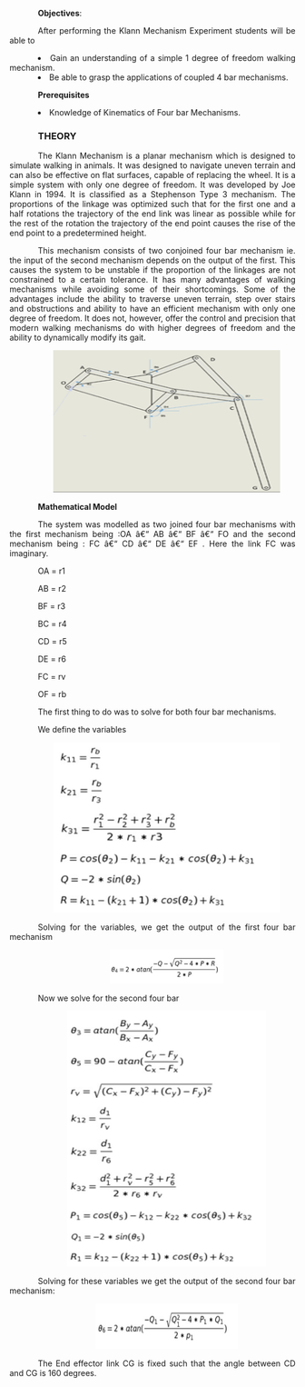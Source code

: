 <div  style="text-align: justify; text-indent: 50px">

**Objectives**:

After performing the Klann Mechanism Experiment students will be able to

<li>Gain an understanding of a simple 1 degree of freedom walking mechanism.
<li>Be able to grasp the applications of coupled 4 bar mechanisms.

**Prerequisites**

<li>Knowledge of Kinematics of Four bar Mechanisms.

### THEORY

The Klann Mechanism is a planar mechanism which is designed to simulate walking in animals. It was designed to navigate uneven terrain and can also be effective on flat surfaces, capable of replacing the wheel. It is a simple system with only one degree of freedom. It was developed by Joe Klann in 1994. It is classified as a Stephenson Type 3 mechanism. The proportions of the linkage was optimized such that for the first one and a half rotations the trajectory of the end link was linear as possible while for the rest of the rotation the trajectory of the end point causes the rise of the end point to a predetermined height.

This mechanism consists of two conjoined four bar mechanism ie. the input of the second mechanism depends on the output of the first. This causes the system to be unstable if the proportion of the linkages are not constrained to a certain tolerance. It has many advantages of walking mechanisms while avoiding some of their shortcomings. Some of the advantages include the ability to traverse uneven terrain, step over stairs and obstructions and ability to have an efficient mechanism with only one degree of freedom. It does not, however, offer the control and precision that modern walking mechanisms do with higher degrees of freedom and the ability to dynamically modify its gait.

<div style="text-align: center">

[<img src="./images/km1.png" width="400" height="250" />](./images/km1.png)

</div>

**Mathematical Model**

The system was modelled as two joined four bar mechanisms with the first mechanism being :OA â€“ AB â€“ BF â€“ FO and the second mechanism being : FC â€“ CD â€“ DE â€“ EF . Here the link FC was imaginary.

OA = r1

AB = r2

BF = r3

BC = r4

CD = r5

DE = r6

FC = rv

OF = rb

The first thing to do was to solve for both four bar mechanisms.

We define the variables

<div style="text-align: center">

[<img src="./images/km2.png" width="400" height="300" />](./images/km2.png)

</div>

Solving for the variables, we get the output of the first four bar mechanism

<div style="text-align: center">

[<img src="./images/km3.png" width="200" height="60" />](./images/km2.png)

</div>

Now we solve for the second four bar

<div style="text-align: center">

[<img src="./images/km4.png" width="350" height="450" />](./images/uj4.png)

</div>

Solving for these variables we get the output of the second four bar mechanism:

<div style="text-align: center">

[<img src="./images/km5.png" width="250" height="80" />](./images/uj8.png)

</div>

The End effector link CG is fixed such that the angle between CD and CG is 160 degrees.
